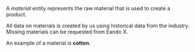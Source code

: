 A _material_ entity represents the raw material that is used to create a product.

All data on materials is created by us using historical data from the industry. Missing materials can be requested from Eando X.

An example of a material is **cotton**.